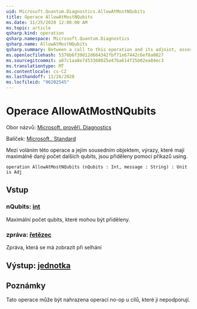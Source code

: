 ```yaml
---
uid: Microsoft.Quantum.Diagnostics.AllowAtMostNQubits
title: Operace AllowAtMostNQubits
ms.date: 11/25/2020 12:00:00 AM
ms.topic: article
qsharp.kind: operation
qsharp.namespace: Microsoft.Quantum.Diagnostics
qsharp.name: AllowAtMostNQubits
qsharp.summary: Between a call to this operation and its adjoint, asserts that at most a given number of additional qubits are allocated with using statements.
ms.openlocfilehash: 5376b6f39d12d664342fbf71e67442c6ef8a0827
ms.sourcegitcommit: a87c1aa8e7453360025e47ba614f25b02ea84ec3
ms.translationtype: MT
ms.contentlocale: cs-CZ
ms.lasthandoff: 11/26/2020
ms.locfileid: "96202545"
---
```

# <a name="allowatmostnqubits-operation"></a>Operace AllowAtMostNQubits

Obor názvů: [Microsoft. prověří. Diagnostics](xref:Microsoft.Quantum.Diagnostics)

Balíček: [Microsoft.. Standard](https://nuget.org/packages/Microsoft.Quantum.Standard)


Mezi voláním této operace a jejím sousedním objektem, výrazy, které mají maximálně daný počet dalších qubits, jsou přiděleny pomocí příkazů using.

```qsharp
operation AllowAtMostNQubits (nQubits : Int, message : String) : Unit is Adj
```


## <a name="input"></a>Vstup

### <a name="nqubits--int"></a>nQubits: [int](xref:microsoft.quantum.lang-ref.int)

Maximální počet qubits, které mohou být přiděleny.


### <a name="message--string"></a>zpráva: [řetězec](xref:microsoft.quantum.lang-ref.string)

Zpráva, která se má zobrazit při selhání



## <a name="output--unit"></a>Výstup: [jednotka](xref:microsoft.quantum.lang-ref.unit)



## <a name="remarks"></a>Poznámky

Tato operace může být nahrazena operací no-op u cílů, které ji nepodporují.